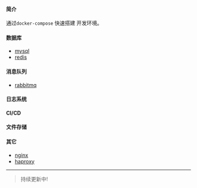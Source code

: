 
#### 简介 

通过`docker-compose` 快速搭建 开发环境。


#### 数据库
- [mysql](./Linux/mysql)
- [redis](./Linux/redis)

#### 消息队列

 - [rabbitmq](./Linux/rabbitmq)

#### 日志系统

#### CI/CD

#### 文件存储

#### 其它
- [nginx](./Linux/nginx)
- [haproxy](./Linux/haproxy)


---


> 持续更新中!
